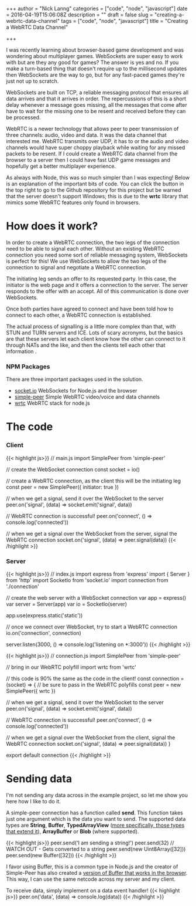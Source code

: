 +++
author = "Nick Lanng"
categories = ["code", "node", "javascript"]
date = 2016-04-19T15:06:08Z
description = ""
draft = false
slug = "creating-a-webrtc-data-channel"
tags = ["code", "node", "javascript"]
title = "Creating a WebRTC Data Channel"

+++

I was recently learning about browser-based game development and was wondering about multiplayer games. WebSockets are super easy to work with but are they any good for games? The answer is yes and no. If you make a turn-based thing that doesn't require up to the millisecond updates then WebSockets are the way to go, but for any fast-paced games they're just not up to scratch.

WebSockets are built on TCP, a reliable messaging protocol that ensures all data arrives and that it arrives in order. The repercussions of this is a short delay whenever a message goes missing, all the messages that come after have to wait for the missing one to be resent and received before they can be processed.

WebRTC is a newer technology that allows peer to peer transmission of three channels: audio, video and data. It was the data channel that interested me. WebRTC transmits over UDP, it has to or the audio and video channels would have super choppy playback while waiting for any missed packets to be resent. If I could create a WebRTC data channel from the browser to a server then I could have fast UDP game messages and hopefully get a better multiplayer experience.

As always with Node, this was so much simpler than I was expecting! Below is an explanation of the important bits of code. You can click the button in the top right to go to the Github repository for this project but be warned that the server doesn't support Windows; this is due to the **wrtc** library that mimics some WebRTC features only found in browsers.

# How does it work?

In order to create a WebRTC connection, the two legs of the connection need to be able to signal each other. Without an existing WebRTC connection you need some sort of reliable messaging system, WebSockets is perfect for this! We use WebSockets to allow the two legs of the connection to signal and negotiate a WebRTC connection.

The initiating leg sends an offer to its requested party. In this case, the initiator is the web page and it offers a connection to the server. The server responds to the offer with an accept. All of this communication is done over WebSockets.

Once both parties have agreed to connect and have been told how to connect to each other, a WebRTC connection is established.

The actual process of signalling is a little more complex than that, with STUN and TURN servers and ICE. Lots of scary acronyms, but the basics are that these servers let each client know how the other can connect to it through NATs and the like, and then the clients tell each other that information .

### NPM Packages
There are three important packages used in the solution.

* [socket.io](https://www.npmjs.com/package/socket.io) WebSockets for Node.js and the browser
* [simple-peer](https://www.npmjs.com/package/simple-peer) Simple WebRTC video/voice and data channels
* [wrtc](https://www.npmjs.com/package/wrtc) WebRTC stack for node.js

# The code
### Client

{{< highlight js>}}
// main.js
import SimplePeer from 'simple-peer'

// create the WebSocket connection
const socket = io()

// create a WebRTC connection, as the client this will be the initiating leg
const peer = new SimplePeer({ initiator: true })

// when we get a signal, send it over the WebSocket to the server
peer.on('signal', (data) => socket.emit('signal', data))

// WebRTC connection is successful!
peer.on('connect', () => console.log('connected'))

// when we get a signal over the WebSocket from the server, signal the WebRTC connection
socket.on('signal', (data) => peer.signal(data))
{{< /highlight >}}

### Server
{{< highlight js>}}
// index.js
import express from 'express'
import { Server } from 'http'
import SocketIo from 'socket.io'
import connection from './connection'

// create the web server with a WebSocket connection
var app = express()
var server = Server(app)
var io = SocketIo(server)

app.use(express.static('static'))

// once we connect over WebSocket, try to start a WebRTC connection
io.on('connection', connection)

server.listen(3000, () => console.log('listening on *:3000'))
{{< /highlight >}}

{{< highlight js>}}
// connection.js
import SimplePeer from 'simple-peer'

// bring in our WebRTC polyfill
import wrtc from 'wrtc'

// this code is 90% the same as the code in the client!
const connection = (socket) => {
  // be sure to pass in the WebRTC polyfills
  const peer = new SimplePeer({ wrtc })

  // when we get a signal, send it over the WebSocket to the server
  peer.on('signal', (data) => socket.emit('signal', data))

  // WebRTC connection is successful!
  peer.on('connect', () => console.log('connected'))

  // when we get a signal over the WebSocket from the client, signal the WebRTC connection
  socket.on('signal', (data) => peer.signal(data))
}

export default connection
{{< /highlight >}}

# Sending data
I'm not sending any data across in the example project, so let me show you here how I like to do it.

A simple-peer connection has a function called **send**. This function takes just one argument which is the data you want to send. The supported data types are **String**, **Buffer**, **TypedArrayView** ([more specifically, those types that extend it](https://developer.mozilla.org/en-US/docs/Web/JavaScript/Typed_arrays)), **ArrayBuffer** or **Blob** (where supported).

{{< highlight js>}}
peer.send('I am sending a string!')
peer.send(32) // WATCH OUT - Gets converted to a string
peer.send(new Uint8Array([32]))
peer.send(new Buffer([32]))
{{< /highlight >}}

I favor using Buffer, this is a common type in Node.js and the creator of Simple-Peer has also created a [version of Buffer that works in the browser](https://github.com/feross/buffer). This way, I can use the same netcode across my server and my client.

To receive data, simply implement on a data event handler!
{{< highlight js>}}
peer.on('data', (data) => console.log(data))
{{< /highlight >}}
